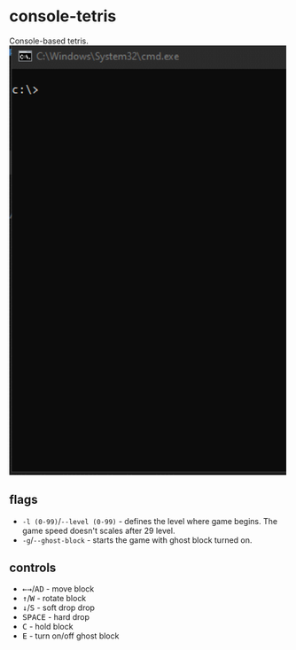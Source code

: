 # console-tetris
Console-based tetris.
<img src=Docs/tetris-preview.gif width=500px>

## flags
- `-l (0-99)`/`--level (0-99)` - defines the level where game begins. The game speed doesn't scales after 29 level.
- `-g`/`--ghost-block` - starts the game with ghost block turned on.

## controls
- <kbd>←</kbd><kbd>→</kbd>/<kbd>A</kbd><kbd>D</kbd> - move block
- <kbd>↑</kbd>/<kbd>W</kbd> - rotate block
- <kbd>↓</kbd>/<kbd>S</kbd> - soft drop drop
- <kbd>SPACE</kbd> - hard drop
- <kbd>C</kbd> - hold block
- <kbd>E</kbd> - turn on/off ghost block
